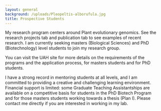 ```yaml
---
layout: general
background: /uploads/Pleopeltis-alborufula.jpg
title: Prospective Students
---
```


My research program centers around Plant evolutionary genomics. See the research projects tab and publication tab to see examples of recent research. I am currently seeking masters (Biological Sciences) and PhD (Biotechnology) level students to join my research group.

You can visit the UAH site for more details on the requirements of the programs and the application process, for masters students and for PhD students.

I have a strong record in mentoring students at all levels, and I am committed to providing a creative and challenging learning environment. Financial support is limited: some Graduate Teaching Assistantships are available on a competitive basis for students in the PhD Biotech Program and for those masters students working towards a thesis (Plan I). Please contact me directly if you are interested in working in my lab.
